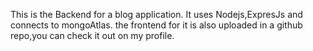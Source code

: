 This is the Backend for a blog application. It uses Nodejs,ExpresJs and connects to mongoAtlas. the frontend for it is also uploaded in a github repo,you can check it out on my profile.
